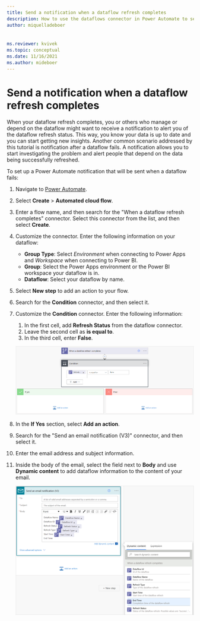 ```yaml
---
title: Send a notification when a dataflow refresh completes
description: How to use the dataflows connector in Power Automate to send a notification when a dataflow refresh completes
author: miquelladeboer


ms.reviewer: kvivek
ms.topic: conceptual
ms.date: 11/16/2021
ms.author: mideboer
---
```


# Send a notification when a dataflow refresh completes

When your dataflow refresh completes, you or others who manage or depend on the dataflow might want to receive a notification to alert you of the dataflow refresh status. This way, you know your data is up to date and you can start getting new insights. Another common scenario addressed by this tutorial is notification after a dataflow fails. A notification allows you to start investigating the problem and alert people that depend on the data being successfully refreshed.

To set up a Power Automate notification that will be sent when a dataflow fails:

1. Navigate to [Power Automate](https://flow.microsoft.com).
2. Select **Create** > **Automated cloud flow**.
3. Enter a flow name, and then search for the "When a dataflow refresh completes" connector. Select this connector from the list, and then select **Create**.
4. Customize the connector. Enter the following information on your dataflow:

   * **Group Type**: Select *Environment* when connecting to Power Apps and *Workspace* when connecting to Power BI.
   * **Group**: Select the Power Apps environment or the Power BI workspace your dataflow is in.
   * **Dataflow**: Select your dataflow by name.

5. Select **New step** to add an action to your flow.
6. Search for the **Condition** connector, and then select it.
7. Customize the **Condition** connector. Enter the following information:

   1. In the first cell, add **Refresh Status** from the dataflow connector.
   2. Leave the second cell as **is equal to**.
   3. In the third cell, enter **False**.

   [![Image of the condition connector with all the cells filled out.](media/emailyesnofalse.PNG)](media/emailyesnofalse.PNG#lightbox)

8. In the **If Yes** section, select **Add an action**.
9. Search for the "Send an email notification (V3)" connector, and then select it.
10. Enter the email address and subject information.
11. Inside the body of the email, select the field next to **Body** and use **Dynamic content** to add dataflow information to the content of your email.

    [![Image of the Send an email notifictaion connector, with the Body of the email filled in using dynamic content.](media/isyes.PNG)](media/isyes.PNG#lightbox)

